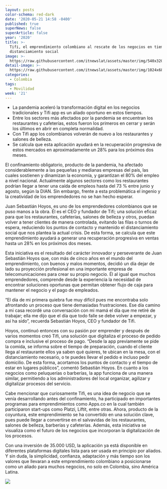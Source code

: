 ```yaml
---
layout: posts
color-schema: red-dark
date: '2020-05-21 14:58 -0400'
published: true
superNews: false
superArticle: false
year: '2020'
title: >-
  Tifi, el emprendimiento colombiano al rescate de los negocios en tiempos del
  distanciamiento social
image: >-
  https://raw.githubusercontent.com/itnewslat/assets/master/img/540x320/Juan-Sebastian-hoyos-p.jpg
detail-image: >-
  https://raw.githubusercontent.com/itnewslat/assets/master/img/1024x680/Juan-Sebastian-hoyos-g.jpg
categories:
  - Colombia
tags:
  - Movilidad
week: '21'
---
```

- La pandemia aceleró la transformación digital en los negocios tradicionales y Tifi app es un aliado oportuno en estos tiempos.
- Entre los sectores más afectados por la pandemia se encuentran los restaurantes y cafeterías, estos fueron los primeros en cerrar y serán los últimos en abrir en completa normalidad.
- Con Tifi app los colombianos volverán de nuevo a los restaurantes y salones de belleza.
- Se calcula que esta aplicación ayudará en la recuperación progresiva de estos mercados en aproximadamente un 28% para los próximos dos meses.

El confinamiento obligatorio, producto de la pandemia, ha afectado considerablemente a las pequeñas y medianas empresas del país, las cuales sostienen y dinamizan la economía, y garantizan el 80% del empleo a nivel nacional. Actualmente algunos sectores como los restaurantes podrían llegar a tener una caída de empleos hasta del 73 % entre junio y agosto, según la DIAN. Sin embargo, frente a esta problemática el ingenio y la creatividad de los emprendedores no se han hecho esperar.

Juan Sebastián Hoyos, es uno de los emprendedores colombianos que se puso manos a la obra. Él es el CEO y fundador de Tifi; una solución eficaz para que los restaurantes, cafeterías, salones de belleza y otros, puedan volver a tener clientes de manera controlada, evitando las filas o turnos de espera, reduciendo los puntos de contacto y mantenido el distanciamiento social que nos plantea la actual crisis. De esta forma, se calcula que este emprendimiento ayudará a generar una recuperación progresiva en ventas hasta un 28% en los próximos dos meses.

Esta iniciativa es el resultado del carácter innovador y perseverante de Juan Sebastián Hoyos que, con más de cinco años en el mundo del emprendimiento, con buenos y malos momentos, decidió un día dejar de lado su proyección profesional en una importante empresa de telecomunicaciones para crear su propio negocio. Él al igual que muchos emprendedores, comprende desde la experiencia la necesidad de encontrar soluciones oportunas que permitan obtener flujo de caja para mantener el negocio y el pago de empleados.

“El día de mi primera quiebra fue muy difícil pues me encontraba solo afrontando un proceso que tiene demasiadas frustraciones. Ese día camino a mi casa recordé una conversación con mi mamá el día que me retiré de trabajar; ella me dijo que el día que todo falle se debe volver a empezar, y así ha sido”, recuerda Sebastián Hoyos, CEO y fundador de Tifi.

Hoyos, continuó entonces con su pasión por emprender y después de varios momentos creó Tifi, una solución que digitaliza el proceso de pedido compra e inclusive el proceso de pago. “Desde la app previamente se pide la comida, se informa sobre el tiempo de preparación, cuando el cliente llega al restaurante ellos ya saben qué quieres, te ubican en la mesa, con el distanciamiento necesario, o te puedes llevar el pedido e incluso pedir domicilio. De esta forma, acortamos los puntos de contacto y el tiempo de estar en lugares públicos”, comentó Sebastián Hoyos. En cuanto a los negocios como peluquerías o barberías, la app funciona de una manera similar, permitiendo a los administradores del local organizar, agilizar y digitalizar procesos del servicio.

Cabe mencionar que curiosamente Tifi, es una idea de negocio que se venía desarrollando antes del confinamiento, ha participado en importantes programas para emprendimientos como Apps.co en la cual también participaron start-ups como Platzi, Liftit, entre otras. Ahora, producto de la coyuntura, este emprendimiento se ha convertido en una solución clave, pues puede llegar a convertirse en el salvavidas de los restaurantes, salones de belleza, barberías y cafeterías. Además, esta iniciativa se visualiza como el futuro de los negocios que incorporan la digitalización de los procesos.

Con una inversión de 35.000 USD, la aplicación ya está disponible en diferentes plataformas digitales lista para ser usada en principio por aliados. Y sin duda, la simplicidad, confianza, adaptación y más tiempo son los valores que llevaran a este emprendimiento colombiano a posicionarse como un aliado para muchos negocios, no solo en Colombia, sino América Latina. 

<img src="https://tracker.metricool.com/c3po.jpg?hash=56f88a41e39ab42c063cc51676587a04"/>